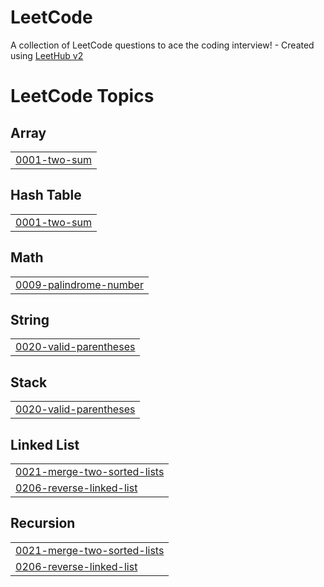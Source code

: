 # LeetCode
A collection of LeetCode questions to ace the coding interview! - Created using [LeetHub v2](https://github.com/arunbhardwaj/LeetHub-2.0)

<!---LeetCode Topics Start-->
# LeetCode Topics
## Array
|  |
| ------- |
| [0001-two-sum](https://github.com/ErliMyzeqari/LeetCode/tree/master/0001-two-sum) |
## Hash Table
|  |
| ------- |
| [0001-two-sum](https://github.com/ErliMyzeqari/LeetCode/tree/master/0001-two-sum) |
## Math
|  |
| ------- |
| [0009-palindrome-number](https://github.com/ErliMyzeqari/LeetCode/tree/master/0009-palindrome-number) |
## String
|  |
| ------- |
| [0020-valid-parentheses](https://github.com/ErliMyzeqari/LeetCode/tree/master/0020-valid-parentheses) |
## Stack
|  |
| ------- |
| [0020-valid-parentheses](https://github.com/ErliMyzeqari/LeetCode/tree/master/0020-valid-parentheses) |
## Linked List
|  |
| ------- |
| [0021-merge-two-sorted-lists](https://github.com/ErliMyzeqari/LeetCode/tree/master/0021-merge-two-sorted-lists) |
| [0206-reverse-linked-list](https://github.com/ErliMyzeqari/LeetCode/tree/master/0206-reverse-linked-list) |
## Recursion
|  |
| ------- |
| [0021-merge-two-sorted-lists](https://github.com/ErliMyzeqari/LeetCode/tree/master/0021-merge-two-sorted-lists) |
| [0206-reverse-linked-list](https://github.com/ErliMyzeqari/LeetCode/tree/master/0206-reverse-linked-list) |
<!---LeetCode Topics End-->